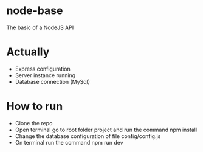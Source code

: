 # node-base
The basic of a NodeJS API

# Actually
- Express configuration
- Server instance running
- Database connection (MySql)

# How to run
- Clone the repo
- Open terminal go to root folder project and run the command npm install
- Change the database configuration of file config/config.js
- On terminal run the command npm run dev